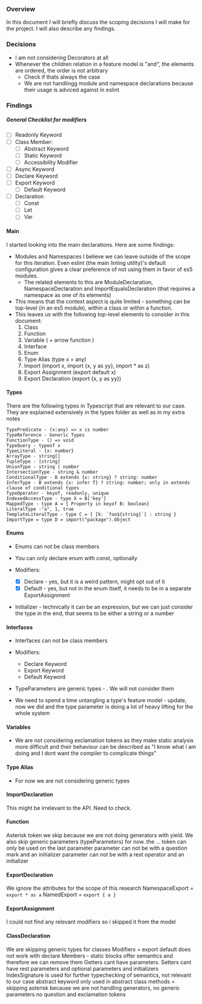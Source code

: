 ### Overview

In this document I will briefly discuss the scoping decisions I will make for the project.
I will also describe any findings.

### Decisions

- I am not considering Decorators at all
- Whenever the children relation in a feature model is "and", the elements are ordered, the order is not arbitrary
  - Check if thats always the case
  - We are not handlingg module and namespace declarations because their usage is adviced against in eslint

### Findings

##### General Checklist for modifiers

- [ ] Readonly Keyword
- [ ] Class Member:
  - [ ] Abstract Keyword
  - [ ] Static Keyword
  - [ ] Accessibility Modifier
- [ ] Async Keyword
- [ ] Declare Keyword
- [ ] Export Keyword
  - [ ] Default Keyword
- [ ] Declaration
  - [ ] Const
  - [ ] Let
  - [ ] Var

#### Main

I started looking into the main declarations. Here are some findings:

- Modules and Namespaces I believe we can leave outside of the scope for this iteration. Even eslint (the main linting utility)'s default configuration gives a clear preference of not using them in favor of es5 modules.
  - The related elements to this are ModuleDeclaration, NamespaceDeclaration and ImportEqualsDeclaration (that requires a namespace as one of its elements)
- This means that the context aspect is quite limited - something can be top-level (in an es5 module), within a class or within a function.
- This leaves us with the following top-level elements to consider in this document:
  1. Class
  2. Function
  3. Variable ( + arrow function )
  4. Interface
  5. Enum
  6. Type Alias (type x = any)
  7. Import (import x, import {x, y as yy}, import \* as z)
  8. Export Assignment (export default x)
  9. Export Declaration (export {x, y as yy})

#### Types

There are the following types in Typescript that are relevant to our case.
They are explained extensively in the types folder as well as in my extra notes

```
TypePredicate - (x:any) => x is number
TypeReference - Generic Types
FunctionType - () => void
TypeQuery - typeof x
TypeLiteral - {x: number}
ArrayType - string[]
TupleType - [string]
UnionType - string | number
IntersectionType - string & number
ConditionalType - B extends {x: string} ? string: number
InferType - B extends {x: infer T} ? string: number; only in extends clause of conditional types
TypeOperator - keyof, readonly, unique
IndexedAccessType - type X = B['key']
MappedType - type A = { Property in keyof B: boolean}
LiteralType -"a", 1, true
TemplateLiteralType - type C = { [k: `foo${string}`] : string }
ImportType = type D = import("package").Object
```

#### Enums

- Enums can not be class members
- You can only declare enum with const, optionally
- Modifiers:

  - [x] Declare - yes, but it is a weird pattern, might opt out of it
  - [x] Default - yes, but not in the enum itself, it needs to be in a separate ExportAssignment

- Initializer - technically it can be an expression, but we can just consider the type in the end, that seems to be either a string or a number

#### Interfaces

- Interfaces can not be class members

- Modifiers:

  - Declare Keyword
  - Export Keyword
  - Default Keyword

- TypeParameters are generic types - <T>. We will not consider them
- We need to spend a time untangling a type's feature model - update, now we did and the type parameter is doing a lot of heavy lifting for the whole system

#### Variables

- We are not considering exclamation tokens as they make static analysis more difficult and their behaviour can be described as "I know what I am doing and I dont want the compiler to complicate things"

#### Type Alias

- For now we are not considering generic types

#### ImportDeclaration

This might be irrelevant to the API. Need to check.

#### Function

Asterisk token we skip because we are not doing generators with yield.
We also skip generic parameters (typeParameters) for now.
the ... token can only be used on the last parameter
parameter can not be with a question mark and an initializer
parameter can not be with a rest operator and an initializer

#### ExportDeclaration

We ignore the attributes for the scope of this research
NamespaceExport = `export * as a`
NamedExport = `export { a }`

#### ExportAssignment

I could not find any relevant modifiers so i skipped it from the model

#### ClassDeclaration

We are skipping generic types for classes
Modifiers = export default does not work with declare
Members - static blocks offer semantics and therefore we can remove them
Getters cant have parameters. Setters cant have rest parameters and optional parameters and initializers
IndexSignature is used for further typechecking of semantics, not relevant to our case
abstract keyword only used in abstract class
methods = skipping asterisk because we are not handling generators, no generic parameters
no question and exclamation tokens
